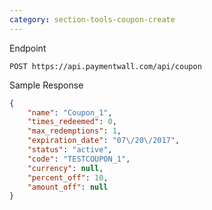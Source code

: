 ```yaml
---
category: section-tools-coupon-create 
---
```


Endpoint

```
POST https://api.paymentwall.com/api/coupon
```

Sample Response

```json
{
	"name": "Coupon_1",
	"times_redeemed": 0,
	"max_redemptions": 1,
	"expiration_date": "07\/20\/2017",
	"status": "active",
	"code": "TESTCOUPON_1",
	"currency": null,
	"percent_off": 10,
	"amount_off": null
}
```